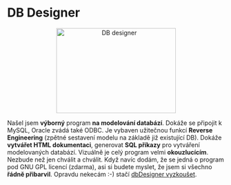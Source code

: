 <!--
title : DB Designer
author : Roman Ožana <ozana@omdesign.cz>
date : 20.10.2006 07:56:32
tags : programovani, software
-->

# DB Designer

<p style="TEXT-ALIGN: center">
  <img height="197" width="277" alt="DB designer" title="DB designer" src="http://www.fabforce.net/dbdesigner4/images/screenshots.jpg" />
</p>

Našel jsem **výborný** program **na modelování databází**. Dokáže se připojit k MySQL, Oracle zvádá také ODBC. Je vybaven užitečnou funkcí **Reverse Engineering** (zpětné sestavení modelu na základě již existující DB). Dokáže **vytvářet HTML dokumentaci**, generovat **SQL příkazy** pro vytváření modelovaných databází. Vizuálně je celý program velmi **okouzlucícím**. Nezbude než jen chválit a chválit. Když navíc dodám, že se jedná o program pod GNU GPL licencí (zdarma), asi si budete myslet, že jsem si všechno **řádně přibarvil**. Opravdu nekecám :-) stačí [dbDesigner vyzkoušet][1].

 [1]: http://www.fabforce.net/dbdesigner4/ "Stránky programu DB Designer"